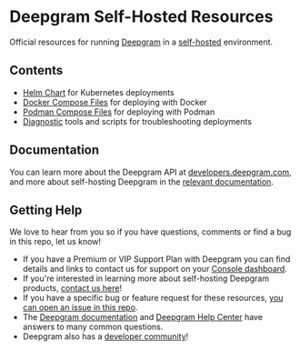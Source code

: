# Deepgram Self-Hosted Resources
Official resources for running [Deepgram](https://deepgram.com) in a [self-hosted](https://developers.deepgram.com/docs/self-hosted-introduction) environment.

## Contents

* [Helm Chart](charts/deepgram-self-hosted/README.md) for Kubernetes deployments
* [Docker Compose Files](./docker/README.md) for deploying with Docker
* [Podman Compose Files](./podman/README.md) for deploying with Podman
* [Diagnostic](./diagnostics/README.md) tools and scripts for troubleshooting deployments

## Documentation

You can learn more about the Deepgram API at [developers.deepgram.com](https://developers.deepgram.com/docs), and more about self-hosting Deepgram in the [relevant documentation](https://developers.deepgram.com/docs/self-hosted-introduction).

## Getting Help

We love to hear from you so if you have questions, comments or find a bug in this repo, let us know!

- If you have a Premium or VIP Support Plan with Deepgram you can find details and links to contact us for support on your [Console dashboard](https://console.deepgram.com).
- If you're interested in learning more about self-hosting Deepgram products, [contact us here](https://deepgram.com/contact-us)!
- If you have a specific bug or feature request for these resources, [you can open an issue in this repo](https://github.com/deepgram/self-hosted-resources/issues/new/choose).
- The [Deepgram documentation](https://developers.deepgram.com) and [Deepgram Help Center](https://deepgram.gitbook.io/help-center) have answers to many common questions.
- Deepgram also has a [developer community](https://community.deepgram.com/)!

